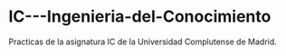 # IC---Ingenieria-del-Conocimiento
Practicas de la asignatura IC de la Universidad Complutense de Madrid.
